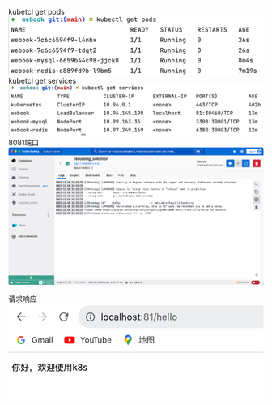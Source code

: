  kubetcl get pods ![Image text](https://github.com/cgy111/basic-go/blob/50d24e3729cf34919bd7b8a0154537efb5c0f453/Homework/img-folder/get%20pods.png)
 kubetcl get services ![Image text](https://github.com/cgy111/basic-go/blob/986493960b54de7713ef2ccd11a97002347b800d/Homework/img-folder/get%20services.jpg)
 8081端口 ![Image text](https://github.com/cgy111/basic-go/blob/38311ae65114eb3cc0745f0639063fec4644812e/Homework/img-folder/8081%E7%AB%AF%E5%8F%A3.png)
 
请求响应 ![Image text](https://github.com/cgy111/basic-go/blob/38311ae65114eb3cc0745f0639063fec4644812e/Homework/img-folder/%E8%AF%B7%E6%B1%82%E5%93%8D%E5%BA%94.png)
